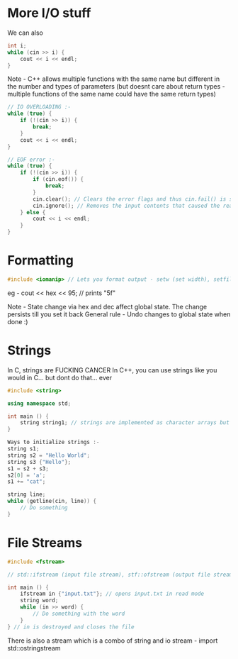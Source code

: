 # More I/O stuff

We can also 
```c++
int i;
while (cin >> i) {
    cout << i << endl; 
}
```

Note - C++ allows multiple functions with the same name but different in the number and types of parameters (but doesnt care about return types - multiple functions of the same name could have the same return types)

```c++
// IO OVERLOADING :-
while (true) {
    if (!(cin >> i)) {
        break;
    }
    cout << i << endl; 
}

// EOF error :-
while (true) {
    if (!(cin >> i)) {
        if (cin.eof()) {
            break;
        }
        cin.clear(); // Clears the error flags and thus cin.fail() is set back to false
        cin.ignore(); // Removes the input contents that caused the read failure
    } else {
        cout << i << endl; 
    }
}

```

# Formatting

```c++
#include <iomanip> // Lets you format output - setw (set width), setfill, hex, dex, etc. (See cppreference.com)
```

eg - cout << hex << 95; // prints "5f" 

Note - State change via hex and dec affect global state. The change persists till you set it back
General rule - Undo changes to global state when done :) 

# Strings

In C, strings are FUCKING CANCER
In C++, you can use strings like you would in C... but dont do that... ever

```c++
#include <string>

using namespace std;

int main () {
    string string1; // strings are implemented as character arrays but memory management is handled for us (phew)
}

Ways to initialize strings :-
string s1;
string s2 = "Hello World";
string s3 {"Hello"};
s1 = s2 + s3;
s2[0] = 'a';
s1 += "cat";

string line;
while (getline(cin, line)) {
    // Do something
}

```

# File Streams

```c++
#include <fstream>

// std::ifstream (input file stream), stf::ofstream (output file stream) => Work like istream and ostream respectively

int main () {
    ifstream in {"input.txt"}; // opens input.txt in read mode
    string word;
    while (in >> word) {
        // Do something with the word
    }
} // in is destroyed and closes the file

```
There is also a stream which is a combo of string and io stream  - import <sstream> std::ostringstream